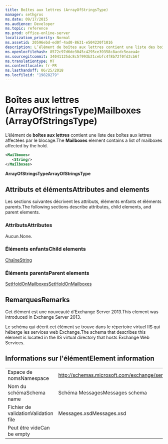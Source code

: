 ```yaml
---
title: Boîtes aux lettres (ArrayOfStringsType)
manager: sethgros
ms.date: 09/17/2015
ms.audience: Developer
ms.topic: reference
ms.prod: office-online-server
localization_priority: Normal
ms.assetid: 20596ebd-ed0f-4ad0-8631-e504220f1016
description: L’élément de boîtes aux lettres contient une liste des boîtes aux lettres affectées par le blocage.
ms.openlocfilehash: 8572c97d6de3045c4295ce39358c8acdc5eaea4e
ms.sourcegitcommit: 34041125dc8c5f993b21cebfc4f8b72f0fd2cb6f
ms.translationtype: MT
ms.contentlocale: fr-FR
ms.lasthandoff: 06/25/2018
ms.locfileid: "19828279"
---
```

# <a name="mailboxes-arrayofstringstype"></a><span data-ttu-id="8ea91-103">Boîtes aux lettres (ArrayOfStringsType)</span><span class="sxs-lookup"><span data-stu-id="8ea91-103">Mailboxes (ArrayOfStringsType)</span></span>

<span data-ttu-id="8ea91-104">L’élément de **boîtes aux lettres** contient une liste des boîtes aux lettres affectées par le blocage.</span><span class="sxs-lookup"><span data-stu-id="8ea91-104">The **Mailboxes** element contains a list of mailboxes affected by the hold.</span></span> 
  
```XML
<Mailboxes>
   <String/>
</Mailboxes>
```

<span data-ttu-id="8ea91-105">**ArrayOfStringsType**</span><span class="sxs-lookup"><span data-stu-id="8ea91-105">**ArrayOfStringsType**</span></span>

## <a name="attributes-and-elements"></a><span data-ttu-id="8ea91-106">Attributs et éléments</span><span class="sxs-lookup"><span data-stu-id="8ea91-106">Attributes and elements</span></span>

<span data-ttu-id="8ea91-107">Les sections suivantes décrivent les attributs, éléments enfants et éléments parents.</span><span class="sxs-lookup"><span data-stu-id="8ea91-107">The following sections describe attributes, child elements, and parent elements.</span></span>
  
### <a name="attributes"></a><span data-ttu-id="8ea91-108">Attributs</span><span class="sxs-lookup"><span data-stu-id="8ea91-108">Attributes</span></span>

<span data-ttu-id="8ea91-109">Aucun.</span><span class="sxs-lookup"><span data-stu-id="8ea91-109">None.</span></span>
  
### <a name="child-elements"></a><span data-ttu-id="8ea91-110">Éléments enfants</span><span class="sxs-lookup"><span data-stu-id="8ea91-110">Child elements</span></span>

[<span data-ttu-id="8ea91-111">Chaîne</span><span class="sxs-lookup"><span data-stu-id="8ea91-111">String</span></span>](string.md)
  
### <a name="parent-elements"></a><span data-ttu-id="8ea91-112">Éléments parents</span><span class="sxs-lookup"><span data-stu-id="8ea91-112">Parent elements</span></span>

[<span data-ttu-id="8ea91-113">SetHoldOnMailboxes</span><span class="sxs-lookup"><span data-stu-id="8ea91-113">SetHoldOnMailboxes</span></span>](setholdonmailboxes.md)
  
## <a name="remarks"></a><span data-ttu-id="8ea91-114">Remarques</span><span class="sxs-lookup"><span data-stu-id="8ea91-114">Remarks</span></span>

<span data-ttu-id="8ea91-115">Cet élément est une nouveauté d'Exchange Server 2013.</span><span class="sxs-lookup"><span data-stu-id="8ea91-115">This element was introduced in Exchange Server 2013.</span></span>
  
<span data-ttu-id="8ea91-116">Le schéma qui décrit cet élément se trouve dans le répertoire virtuel IIS qui héberge les services web Exchange.</span><span class="sxs-lookup"><span data-stu-id="8ea91-116">The schema that describes this element is located in the IIS virtual directory that hosts Exchange Web Services.</span></span>
  
## <a name="element-information"></a><span data-ttu-id="8ea91-117">Informations sur l'élément</span><span class="sxs-lookup"><span data-stu-id="8ea91-117">Element information</span></span>

|||
|:-----|:-----|
|<span data-ttu-id="8ea91-118">Espace de noms</span><span class="sxs-lookup"><span data-stu-id="8ea91-118">Namespace</span></span>  <br/> |http://schemas.microsoft.com/exchange/services/2006/messages  <br/> |
|<span data-ttu-id="8ea91-119">Nom du schéma</span><span class="sxs-lookup"><span data-stu-id="8ea91-119">Schema name</span></span>  <br/> |<span data-ttu-id="8ea91-120">Schéma Messages</span><span class="sxs-lookup"><span data-stu-id="8ea91-120">Messages schema</span></span>  <br/> |
|<span data-ttu-id="8ea91-121">Fichier de validation</span><span class="sxs-lookup"><span data-stu-id="8ea91-121">Validation file</span></span>  <br/> |<span data-ttu-id="8ea91-122">Messages.xsd</span><span class="sxs-lookup"><span data-stu-id="8ea91-122">Messages.xsd</span></span>  <br/> |
|<span data-ttu-id="8ea91-123">Peut être vide</span><span class="sxs-lookup"><span data-stu-id="8ea91-123">Can be empty</span></span>  <br/> ||
   

